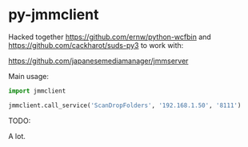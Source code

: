 py-jmmclient
========

Hacked together https://github.com/ernw/python-wcfbin and https://github.com/cackharot/suds-py3 to work with:

https://github.com/japanesemediamanager/jmmserver

Main usage:

```python
import jmmclient

jmmclient.call_service('ScanDropFolders', '192.168.1.50', '8111')

```

TODO:

A lot.